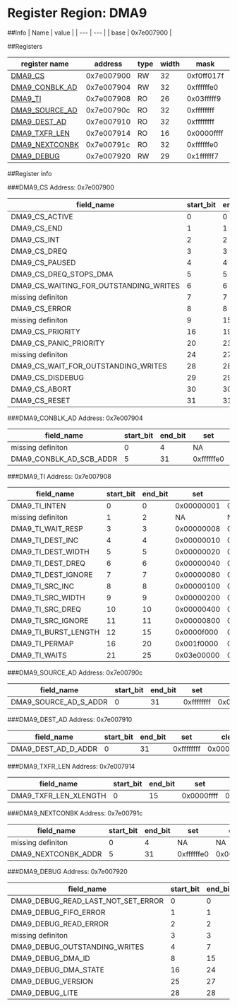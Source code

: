 # Register Region: DMA9


##Info
| Name | value |
| --- | --- |
| base | 0x7e007900 |

##Registers

| register name | address | type | width | mask | reset |
| --- | --- | --- | --- | --- | --- |
| [DMA9_CS](#dma9_cs) | 0x7e007900 | RW | 32 | 0xf0ff017f | 0000000000 |
| [DMA9_CONBLK_AD](#dma9_conblk_ad) | 0x7e007904 | RW | 32 | 0xffffffe0 | 0000000000 |
| [DMA9_TI](#dma9_ti) | 0x7e007908 | RO | 26 | 0x03fffff9 |  |
| [DMA9_SOURCE_AD](#dma9_source_ad) | 0x7e00790c | RO | 32 | 0xffffffff |  |
| [DMA9_DEST_AD](#dma9_dest_ad) | 0x7e007910 | RO | 32 | 0xffffffff |  |
| [DMA9_TXFR_LEN](#dma9_txfr_len) | 0x7e007914 | RO | 16 | 0x0000ffff |  |
| [DMA9_NEXTCONBK](#dma9_nextconbk) | 0x7e00791c | RO | 32 | 0xffffffe0 |  |
| [DMA9_DEBUG](#dma9_debug) | 0x7e007920 | RW | 29 | 0x1ffffff7 | 0000000000 |

##Register info


###DMA9_CS
 Address: 0x7e007900

| field_name | start_bit | end_bit | set | clear | reset |
| --- | --- | --- | --- | --- | --- |
| DMA9_CS_ACTIVE | 0 | 0 | 0x00000001 | 0xfffffffe | 0x0 |
| DMA9_CS_END | 1 | 1 | 0x00000002 | 0xfffffffd | 0x0 |
| DMA9_CS_INT | 2 | 2 | 0x00000004 | 0xfffffffb | 0x0 |
| DMA9_CS_DREQ | 3 | 3 | 0x00000008 | 0xfffffff7 | 0x0 |
| DMA9_CS_PAUSED | 4 | 4 | 0x00000010 | 0xffffffef | 0x0 |
| DMA9_CS_DREQ_STOPS_DMA | 5 | 5 | 0x00000020 | 0xffffffdf | 0x0 |
| DMA9_CS_WAITING_FOR_OUTSTANDING_WRITES | 6 | 6 | 0x00000040 | 0xffffffbf | 0x0 |
| missing definiton | 7 | 7 | NA | NA | NA |
| DMA9_CS_ERROR | 8 | 8 | 0x00000100 | 0xfffffeff | 0x0 |
| missing definiton | 9 | 15 | NA | NA | NA |
| DMA9_CS_PRIORITY | 16 | 19 | 0x000f0000 | 0xfff0ffff | 0x0 |
| DMA9_CS_PANIC_PRIORITY | 20 | 23 | 0x00f00000 | 0xff0fffff | 0x0 |
| missing definiton | 24 | 27 | NA | NA | NA |
| DMA9_CS_WAIT_FOR_OUTSTANDING_WRITES | 28 | 28 | 0x10000000 | 0xefffffff | 0x0 |
| DMA9_CS_DISDEBUG | 29 | 29 | 0x20000000 | 0xdfffffff | 0x0 |
| DMA9_CS_ABORT | 30 | 30 | 0x40000000 | 0xbfffffff | 0x0 |
| DMA9_CS_RESET | 31 | 31 | 0x80000000 | 0x7fffffff | 0x0 |

###DMA9_CONBLK_AD
 Address: 0x7e007904

| field_name | start_bit | end_bit | set | clear | reset |
| --- | --- | --- | --- | --- | --- |
| missing definiton | 0 | 4 | NA | NA | NA |
| DMA9_CONBLK_AD_SCB_ADDR | 5 | 31 | 0xffffffe0 | 0x0000001f | 0x0 |

###DMA9_TI
 Address: 0x7e007908

| field_name | start_bit | end_bit | set | clear | reset |
| --- | --- | --- | --- | --- | --- |
| DMA9_TI_INTEN | 0 | 0 | 0x00000001 | 0xfffffffe |  |
| missing definiton | 1 | 2 | NA | NA | NA |
| DMA9_TI_WAIT_RESP | 3 | 3 | 0x00000008 | 0xfffffff7 |  |
| DMA9_TI_DEST_INC | 4 | 4 | 0x00000010 | 0xffffffef |  |
| DMA9_TI_DEST_WIDTH | 5 | 5 | 0x00000020 | 0xffffffdf |  |
| DMA9_TI_DEST_DREQ | 6 | 6 | 0x00000040 | 0xffffffbf |  |
| DMA9_TI_DEST_IGNORE | 7 | 7 | 0x00000080 | 0xffffff7f |  |
| DMA9_TI_SRC_INC | 8 | 8 | 0x00000100 | 0xfffffeff |  |
| DMA9_TI_SRC_WIDTH | 9 | 9 | 0x00000200 | 0xfffffdff |  |
| DMA9_TI_SRC_DREQ | 10 | 10 | 0x00000400 | 0xfffffbff |  |
| DMA9_TI_SRC_IGNORE | 11 | 11 | 0x00000800 | 0xfffff7ff |  |
| DMA9_TI_BURST_LENGTH | 12 | 15 | 0x0000f000 | 0xffff0fff |  |
| DMA9_TI_PERMAP | 16 | 20 | 0x001f0000 | 0xffe0ffff |  |
| DMA9_TI_WAITS | 21 | 25 | 0x03e00000 | 0xfc1fffff |  |

###DMA9_SOURCE_AD
 Address: 0x7e00790c

| field_name | start_bit | end_bit | set | clear | reset |
| --- | --- | --- | --- | --- | --- |
| DMA9_SOURCE_AD_S_ADDR | 0 | 31 | 0xffffffff | 0x00000000 |  |

###DMA9_DEST_AD
 Address: 0x7e007910

| field_name | start_bit | end_bit | set | clear | reset |
| --- | --- | --- | --- | --- | --- |
| DMA9_DEST_AD_D_ADDR | 0 | 31 | 0xffffffff | 0x00000000 |  |

###DMA9_TXFR_LEN
 Address: 0x7e007914

| field_name | start_bit | end_bit | set | clear | reset |
| --- | --- | --- | --- | --- | --- |
| DMA9_TXFR_LEN_XLENGTH | 0 | 15 | 0x0000ffff | 0xffff0000 |  |

###DMA9_NEXTCONBK
 Address: 0x7e00791c

| field_name | start_bit | end_bit | set | clear | reset |
| --- | --- | --- | --- | --- | --- |
| missing definiton | 0 | 4 | NA | NA | NA |
| DMA9_NEXTCONBK_ADDR | 5 | 31 | 0xffffffe0 | 0x0000001f |  |

###DMA9_DEBUG
 Address: 0x7e007920

| field_name | start_bit | end_bit | set | clear | reset |
| --- | --- | --- | --- | --- | --- |
| DMA9_DEBUG_READ_LAST_NOT_SET_ERROR | 0 | 0 | 0x00000001 | 0xfffffffe | 0x0 |
| DMA9_DEBUG_FIFO_ERROR | 1 | 1 | 0x00000002 | 0xfffffffd | 0x0 |
| DMA9_DEBUG_READ_ERROR | 2 | 2 | 0x00000004 | 0xfffffffb | 0x0 |
| missing definiton | 3 | 3 | NA | NA | NA |
| DMA9_DEBUG_OUTSTANDING_WRITES | 4 | 7 | 0x000000f0 | 0xffffff0f | 0x0 |
| DMA9_DEBUG_DMA_ID | 8 | 15 | 0x0000ff00 | 0xffff00ff | 0x0 |
| DMA9_DEBUG_DMA_STATE | 16 | 24 | 0x01ff0000 | 0xfe00ffff | 0x0 |
| DMA9_DEBUG_VERSION | 25 | 27 | 0x0e000000 | 0xf1ffffff | 0x0 |
| DMA9_DEBUG_LITE | 28 | 28 | 0x10000000 | 0xefffffff | 0x0 |
